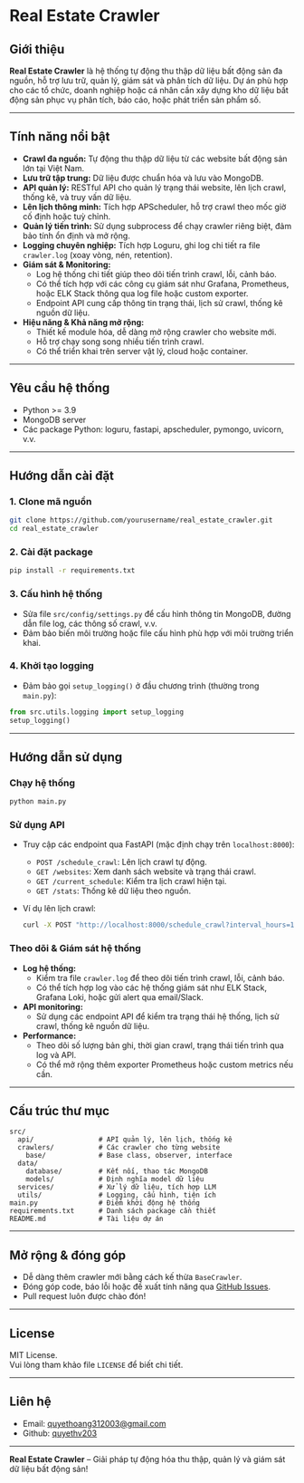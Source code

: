 # Real Estate Crawler

## Giới thiệu

**Real Estate Crawler** là hệ thống tự động thu thập dữ liệu bất động sản đa nguồn, hỗ trợ lưu trữ, quản lý, giám sát và phân tích dữ liệu. Dự án phù hợp cho các tổ chức, doanh nghiệp hoặc cá nhân cần xây dựng kho dữ liệu bất động sản phục vụ phân tích, báo cáo, hoặc phát triển sản phẩm số.

---

## Tính năng nổi bật

- **Crawl đa nguồn:** Tự động thu thập dữ liệu từ các website bất động sản lớn tại Việt Nam.
- **Lưu trữ tập trung:** Dữ liệu được chuẩn hóa và lưu vào MongoDB.
- **API quản lý:** RESTful API cho quản lý trạng thái website, lên lịch crawl, thống kê, và truy vấn dữ liệu.
- **Lên lịch thông minh:** Tích hợp APScheduler, hỗ trợ crawl theo mốc giờ cố định hoặc tuỳ chỉnh.
- **Quản lý tiến trình:** Sử dụng subprocess để chạy crawler riêng biệt, đảm bảo tính ổn định và mở rộng.
- **Logging chuyên nghiệp:** Tích hợp Loguru, ghi log chi tiết ra file `crawler.log` (xoay vòng, nén, retention).
- **Giám sát & Monitoring:**  
  - Log hệ thống chi tiết giúp theo dõi tiến trình crawl, lỗi, cảnh báo.
  - Có thể tích hợp với các công cụ giám sát như Grafana, Prometheus, hoặc ELK Stack thông qua log file hoặc custom exporter.
  - Endpoint API cung cấp thông tin trạng thái, lịch sử crawl, thống kê nguồn dữ liệu.
- **Hiệu năng & Khả năng mở rộng:**  
  - Thiết kế module hóa, dễ dàng mở rộng crawler cho website mới.
  - Hỗ trợ chạy song song nhiều tiến trình crawl.
  - Có thể triển khai trên server vật lý, cloud hoặc container.

---

## Yêu cầu hệ thống

- Python >= 3.9
- MongoDB server
- Các package Python: loguru, fastapi, apscheduler, pymongo, uvicorn, v.v.

---

## Hướng dẫn cài đặt

### 1. Clone mã nguồn

```bash
git clone https://github.com/yourusername/real_estate_crawler.git
cd real_estate_crawler
```

### 2. Cài đặt package

```bash
pip install -r requirements.txt
```

### 3. Cấu hình hệ thống

- Sửa file `src/config/settings.py` để cấu hình thông tin MongoDB, đường dẫn file log, các thông số crawl, v.v.
- Đảm bảo biến môi trường hoặc file cấu hình phù hợp với môi trường triển khai.

### 4. Khởi tạo logging

- Đảm bảo gọi `setup_logging()` ở đầu chương trình (thường trong `main.py`):

```python
from src.utils.logging import setup_logging
setup_logging()
```

---

## Hướng dẫn sử dụng

### Chạy hệ thống

```bash
python main.py
```

### Sử dụng API

- Truy cập các endpoint qua FastAPI (mặc định chạy trên `localhost:8000`):

  - `POST /schedule_crawl`: Lên lịch crawl tự động.
  - `GET /websites`: Xem danh sách website và trạng thái crawl.
  - `GET /current_schedule`: Kiểm tra lịch crawl hiện tại.
  - `GET /stats`: Thống kê dữ liệu theo nguồn.

- Ví dụ lên lịch crawl:
  ```bash
  curl -X POST "http://localhost:8000/schedule_crawl?interval_hours=12"
  ```

### Theo dõi & Giám sát hệ thống

- **Log hệ thống:**  
  - Kiểm tra file `crawler.log` để theo dõi tiến trình crawl, lỗi, cảnh báo.
  - Có thể tích hợp log vào các hệ thống giám sát như ELK Stack, Grafana Loki, hoặc gửi alert qua email/Slack.
- **API monitoring:**  
  - Sử dụng các endpoint API để kiểm tra trạng thái hệ thống, lịch sử crawl, thống kê nguồn dữ liệu.
- **Performance:**  
  - Theo dõi số lượng bản ghi, thời gian crawl, trạng thái tiến trình qua log và API.
  - Có thể mở rộng thêm exporter Prometheus hoặc custom metrics nếu cần.

---

## Cấu trúc thư mục

```
src/
  api/                # API quản lý, lên lịch, thống kê
  crawlers/           # Các crawler cho từng website
    base/             # Base class, observer, interface
  data/
    database/         # Kết nối, thao tác MongoDB
    models/           # Định nghĩa model dữ liệu
  services/           # Xử lý dữ liệu, tích hợp LLM
  utils/              # Logging, cấu hình, tiện ích
main.py               # Điểm khởi động hệ thống
requirements.txt      # Danh sách package cần thiết
README.md             # Tài liệu dự án
```

---

## Mở rộng & đóng góp

- Dễ dàng thêm crawler mới bằng cách kế thừa `BaseCrawler`.
- Đóng góp code, báo lỗi hoặc đề xuất tính năng qua [GitHub Issues](https://github.com/yourusername/real_estate_crawler/issues).
- Pull request luôn được chào đón!

---

## License

MIT License.  
Vui lòng tham khảo file `LICENSE` để biết chi tiết.

---

## Liên hệ

- Email: quyethoang312003@gmail.com
- Github: [quyethv203](https://github.com/quyethv203)

---

**Real Estate Crawler** – Giải pháp tự động hóa thu thập, quản lý và giám sát dữ liệu bất động sản!
